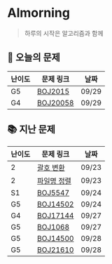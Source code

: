 # Almorning

>  하루의 시작은 알고리즘과 함께

## 📖 오늘의 문제

| 난이도 | 문제 링크                                         | 날짜  |
| ------ | ------------------------------------------------- | ----- |
| G5     | [BOJ2015](https://www.acmicpc.net/problem/2015)   | 09/29 |
| G4     | [BOJ20058](https://www.acmicpc.net/problem/20058) | 09/29 |

## 📚 지난 문제

| 난이도 | 문제 링크                                                    | 날짜  |
| ------ | ------------------------------------------------------------ | ----- |
| 2      | [괄호 변환](https://programmers.co.kr/learn/courses/30/lessons/60058) | 09/23 |
| 2      | [파일명 정렬](https://programmers.co.kr/learn/courses/30/lessons/17686) | 09/23 |
| S1     | [BOJ5547](https://www.acmicpc.net/problem/5547)              | 09/24 |
| G5     | [BOJ14502](https://www.acmicpc.net/problem/14502)            | 09/24 |
| G4     | [BOJ17144](https://www.acmicpc.net/problem/17144)            | 09/27 |
| G5     | [BOJ1068](https://www.acmicpc.net/problem/1068)              | 09/27 |
| G5     | [BOJ14500](https://www.acmicpc.net/problem/14500)            | 09/28 |
| G5     | [BOJ21610](https://www.acmicpc.net/problem/21610)            | 09/28 |

